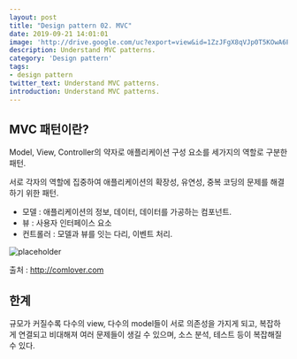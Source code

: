 ```yaml
---
layout: post
title: "Design pattern 02. MVC"
date: 2019-09-21 14:01:01
image: 'http://drive.google.com/uc?export=view&id=1ZzJFgX8qVJp0T5KOwA6PEB6uW32OvN1-'
description: Understand MVC patterns.
category: 'Design pattern'
tags:
- design pattern
twitter_text: Understand MVC patterns.
introduction: Understand MVC patterns.
---
```


## MVC 패턴이란?

Model, View, Controller의 약자로 애플리케이션 구성 요소를 세가지의 역할로 구분한 패턴.

서로 각자의 역할에 집중하여 애플리케이션의 확장성, 유연성, 중복 코딩의 문제를 해결하기 위한 패턴.

- 모델 : 애플리케이션의 정보, 데이터, 데이터를 가공하는 컴포넌트.
- 뷰 : 사용자 인터페이스 요소
- 컨트롤러 : 모델과 뷰를 잇는 다리, 이벤트 처리.

![placeholder](http://drive.google.com/uc?export=view&id=1ZzJFgX8qVJp0T5KOwA6PEB6uW32OvN1- "mvc squence diagram")

출처 : http://comlover.com

## 한계
규모가 커질수록 다수의 view, 다수의 model들이 서로 의존성을 가지게 되고, 복잡하게 연결되고 비대해져 여러 문제들이 생길 수 있으며, 소스 분석, 테스트 등이 복잡해질 수 있다.